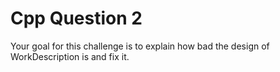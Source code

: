 # Cpp Question 2
Your goal for this challenge is to explain how bad the design of WorkDescription is and fix it.


